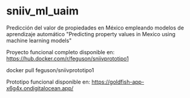 # sniiv_ml_uaim
Predicción del valor de propiedades en México empleando modelos de aprendizaje automático "Predicting property values in Mexico using machine learning models"

Proyecto funcional completo disponible en: https://hub.docker.com/r/feguson/sniivprototipo1

docker pull feguson/sniivprototipo1

Prototipo funcional disponible en: https://goldfish-app-x6g4x.ondigitalocean.app/
